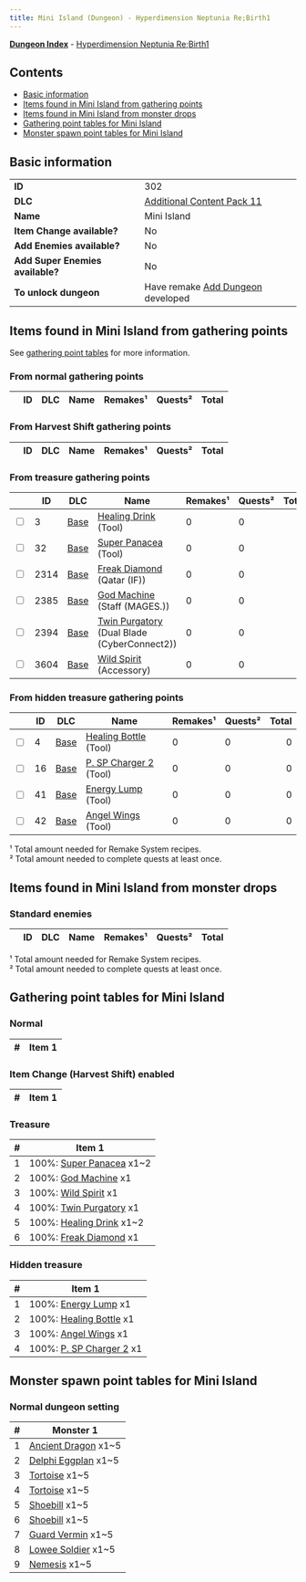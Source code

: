 ```yaml
---
title: Mini Island (Dungeon) - Hyperdimension Neptunia Re;Birth1
---
```


[**Dungeon Index**](/neptunia/rb1/dungeon/index.html) - [Hyperdimension Neptunia Re;Birth1](/neptunia/rb1)

## Contents

- [Basic information](#basic-information)
- [Items found in Mini Island from gathering points](#items-found-in-mini-island-from-gathering-points)
- [Items found in Mini Island from monster drops](#items-found-in-mini-island-from-monster-drops)
- [Gathering point tables for Mini Island](#gathering-point-tables-for-mini-island)
- [Monster spawn point tables for Mini Island](#monster-spawn-point-tables-for-mini-island)

## Basic information


|    |    |
| -- | -- |
| **ID** | 302 |
| **DLC** | [Additional Content Pack 11](/neptunia/rb1/dungeon/20-pack11.html) |
| **Name** | Mini Island |
| **Item Change available?** | No |
| **Add Enemies available?** | No |
| **Add Super Enemies available?** | No |
| **To unlock dungeon**| Have remake [Add Dungeon](/neptunia/rb1/scene/20-1002-add-dungeon.html) developed |

## Items found in Mini Island from gathering points

See [gathering point tables](#gathering-point-tables-for-mini-island) for more information.

### From normal gathering points


|    | ID | DLC | Name | Remakes¹ | Quests² | Total |
| -- | -- | --- | ---- | -------- | ------- | ----: |


### From Harvest Shift gathering points


|    | ID | DLC | Name | Remakes¹ | Quests² | Total |
| -- | -- | --- | ---- | -------- | ------- | ----: |


### From treasure gathering points


|    | ID | DLC | Name | Remakes¹ | Quests² | Total |
| -- | -- | --- | ---- | -------- | ------- | ----: |
| <input type="checkbox" id="rb1-item-1-3" class="trackbox" /> | 3 | [Base](/neptunia/rb1/dungeon/1-base.html) | [Healing Drink](/neptunia/rb1/item/1-3-healing-drink.html) (Tool) | 0 | 0 | 0 |
| <input type="checkbox" id="rb1-item-1-32" class="trackbox" /> | 32 | [Base](/neptunia/rb1/dungeon/1-base.html) | [Super Panacea](/neptunia/rb1/item/1-32-super-panacea.html) (Tool) | 0 | 0 | 0 |
| <input type="checkbox" id="rb1-item-1-2314" class="trackbox" /> | 2314 | [Base](/neptunia/rb1/dungeon/1-base.html) | [Freak Diamond](/neptunia/rb1/item/1-2314-freak-diamond.html) (Qatar (IF)) | 0 | 0 | 0 |
| <input type="checkbox" id="rb1-item-1-2385" class="trackbox" /> | 2385 | [Base](/neptunia/rb1/dungeon/1-base.html) | [God Machine](/neptunia/rb1/item/1-2385-god-machine.html) (Staff (MAGES.)) | 0 | 0 | 0 |
| <input type="checkbox" id="rb1-item-1-2394" class="trackbox" /> | 2394 | [Base](/neptunia/rb1/dungeon/1-base.html) | [Twin Purgatory](/neptunia/rb1/item/1-2394-twin-purgatory.html) (Dual Blade (CyberConnect2)) | 0 | 0 | 0 |
| <input type="checkbox" id="rb1-item-1-3604" class="trackbox" /> | 3604 | [Base](/neptunia/rb1/dungeon/1-base.html) | [Wild Spirit](/neptunia/rb1/item/1-3604-wild-spirit.html) (Accessory) | 0 | 0 | 0 |

### From hidden treasure gathering points


|    | ID | DLC | Name | Remakes¹ | Quests² | Total |
| -- | -- | --- | ---- | -------- | ------- | ----: |
| <input type="checkbox" id="rb1-item-1-4" class="trackbox" /> | 4 | [Base](/neptunia/rb1/dungeon/1-base.html) | [Healing Bottle](/neptunia/rb1/item/1-4-healing-bottle.html) (Tool) | 0 | 0 | 0 |
| <input type="checkbox" id="rb1-item-1-16" class="trackbox" /> | 16 | [Base](/neptunia/rb1/dungeon/1-base.html) | [P. SP Charger 2](/neptunia/rb1/item/1-16-p-sp-charger-2.html) (Tool) | 0 | 0 | 0 |
| <input type="checkbox" id="rb1-item-1-41" class="trackbox" /> | 41 | [Base](/neptunia/rb1/dungeon/1-base.html) | [Energy Lump](/neptunia/rb1/item/1-41-energy-lump.html) (Tool) | 0 | 0 | 0 |
| <input type="checkbox" id="rb1-item-1-42" class="trackbox" /> | 42 | [Base](/neptunia/rb1/dungeon/1-base.html) | [Angel Wings](/neptunia/rb1/item/1-42-angel-wings.html) (Tool) | 0 | 0 | 0 |

¹ Total amount needed for Remake System recipes.<br />² Total amount needed to complete quests at least once.

## Items found in Mini Island from monster drops


### Standard enemies


|    | ID | DLC | Name | Remakes¹ | Quests² | Total |
| -- | -- | --- | ---- | -------- | ------- | ----: |






¹ Total amount needed for Remake System recipes.<br />² Total amount needed to complete quests at least once.

## Gathering point tables for Mini Island


### Normal


| #  | Item 1 |
| -- | ------ |


### Item Change (Harvest Shift) enabled


| #  | Item 1 |
| -- | ------ |


### Treasure


| #  | Item 1 |
| -- | ------ |
| 1 | 100%: [Super Panacea](/neptunia/rb1/item/1-32-super-panacea.html) x1~2 |
| 2 | 100%: [God Machine](/neptunia/rb1/item/1-2385-god-machine.html) x1 |
| 3 | 100%: [Wild Spirit](/neptunia/rb1/item/1-3604-wild-spirit.html) x1 |
| 4 | 100%: [Twin Purgatory](/neptunia/rb1/item/1-2394-twin-purgatory.html) x1 |
| 5 | 100%: [Healing Drink](/neptunia/rb1/item/1-3-healing-drink.html) x1~2 |
| 6 | 100%: [Freak Diamond](/neptunia/rb1/item/1-2314-freak-diamond.html) x1 |

### Hidden treasure


| #  | Item 1 |
| -- | ------ |
| 1 | 100%: [Energy Lump](/neptunia/rb1/item/1-41-energy-lump.html) x1 |
| 2 | 100%: [Healing Bottle](/neptunia/rb1/item/1-4-healing-bottle.html) x1 |
| 3 | 100%: [Angel Wings](/neptunia/rb1/item/1-42-angel-wings.html) x1 |
| 4 | 100%: [P. SP Charger 2](/neptunia/rb1/item/1-16-p-sp-charger-2.html) x1 |

## Monster spawn point tables for Mini Island


### Normal dungeon setting


| #  | Monster 1 |
| -- | --------- |
| 1 | [Ancient Dragon](/neptunia/rb1/monster/20-8025-ancient-dragon.html) x1~5 |
| 2 | [Delphi Eggplan](/neptunia/rb1/monster/20-8026-delphi-eggplan.html) x1~5 |
| 3 | [Tortoise](/neptunia/rb1/monster/20-8027-tortoise.html) x1~5 |
| 4 | [Tortoise](/neptunia/rb1/monster/20-8027-tortoise.html) x1~5 |
| 5 | [Shoebill](/neptunia/rb1/monster/20-8028-shoebill.html) x1~5 |
| 6 | [Shoebill](/neptunia/rb1/monster/20-8028-shoebill.html) x1~5 |
| 7 | [Guard Vermin](/neptunia/rb1/monster/20-8029-guard-vermin.html) x1~5 |
| 8 | [Lowee Soldier](/neptunia/rb1/monster/20-8030-lowee-soldier.html) x1~5 |
| 9 | [Nemesis](/neptunia/rb1/monster/20-8031-nemesis.html) x1~5 |



